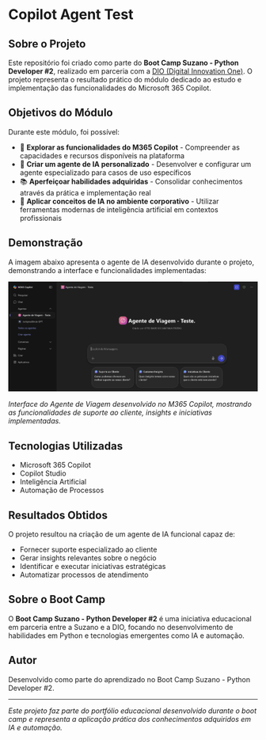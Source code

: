 # Copilot Agent Test

## Sobre o Projeto

Este repositório foi criado como parte do **Boot Camp Suzano - Python Developer #2**, realizado em parceria com a [DIO (Digital Innovation One)](https://dio.me). O projeto representa o resultado prático do módulo dedicado ao estudo e implementação das funcionalidades do Microsoft 365 Copilot.

## Objetivos do Módulo

Durante este módulo, foi possível:

- 🤖 **Explorar as funcionalidades do M365 Copilot** - Compreender as capacidades e recursos disponíveis na plataforma
- 🔧 **Criar um agente de IA personalizado** - Desenvolver e configurar um agente especializado para casos de uso específicos
- 📚 **Aperfeiçoar habilidades adquiridas** - Consolidar conhecimentos através da prática e implementação real
- 🚀 **Aplicar conceitos de IA no ambiente corporativo** - Utilizar ferramentas modernas de inteligência artificial em contextos profissionais

## Demonstração

A imagem abaixo apresenta o agente de IA desenvolvido durante o projeto, demonstrando a interface e funcionalidades implementadas:

![Agente de Viagem - Teste](copilot-agent-test.png)

*Interface do Agente de Viagem desenvolvido no M365 Copilot, mostrando as funcionalidades de suporte ao cliente, insights e iniciativas implementadas.*

## Tecnologias Utilizadas

- Microsoft 365 Copilot
- Copilot Studio
- Inteligência Artificial
- Automação de Processos

## Resultados Obtidos

O projeto resultou na criação de um agente de IA funcional capaz de:

- Fornecer suporte especializado ao cliente
- Gerar insights relevantes sobre o negócio  
- Identificar e executar iniciativas estratégicas
- Automatizar processos de atendimento

## Sobre o Boot Camp

O **Boot Camp Suzano - Python Developer #2** é uma iniciativa educacional em parceria entre a Suzano e a DIO, focando no desenvolvimento de habilidades em Python e tecnologias emergentes como IA e automação.

## Autor

Desenvolvido como parte do aprendizado no Boot Camp Suzano - Python Developer #2.

---

*Este projeto faz parte do portfólio educacional desenvolvido durante o boot camp e representa a aplicação prática dos conhecimentos adquiridos em IA e automação.*
